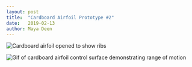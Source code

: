 ```yaml
---
layout: post
title:  "Cardboard Airfoil Prototype #2"
date:   2019-02-13
author: Maya Deen
---
```



![Cardboard airfoil opened to show ribs](CardboardAirfoil2_Ribs.jpg)

![Gif of cardboard airfoil control surface demonstrating range of motion](Airfoil2ControlSurface.gif)


